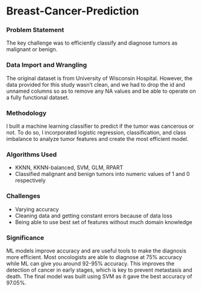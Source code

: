# Breast-Cancer-Prediction
### Problem Statement
The key challenge was to efficiently classify and diagnose tumors as malignant or benign.

### Data Import and Wrangling
The original dataset is from University of Wisconsin Hospital. However, the data provided for this study wasn’t clean, and we had to drop the id and unnamed columns so as to remove any NA values and be able to operate on a fully functional dataset.

### Methodology
I built a machine learning classifier to predict if the tumor was cancerous or not. To do so, I incorporated logistic regression, classification, and class imbalance to analyze tumor features and create the most efficient model.

### Algorithms Used
 - KKNN, KKNN-balanced, SVM, GLM, RPART
 - Classified malignant and benign tumors into numeric values of 1 and 0 respectively

### Challenges
- Varying accuracy 
- Cleaning data and getting constant errors because of data loss
- Being able to use best set of features without much domain knowledge

### Significance
ML models improve accuracy and are useful tools to make the diagnosis more efficient. Most oncologists are able to diagnose at 75% accuracy while ML can give you around 92-95% accuracy. This improves the detection of cancer in early stages, which is key to prevent metastasis and death. The final model was built using SVM as it gave the best accuracy of 97.05%.
